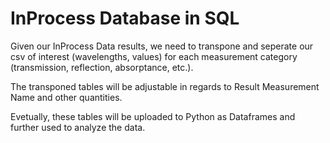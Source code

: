 # **InProcess Database in SQL**

Given our InProcess Data results, we need to transpone and seperate our csv of interest (wavelengths, values) for each measurement category (transmission, reflection, absorptance, etc.).

The transponed tables will be adjustable in regards to Result Measurement Name and other quantities.

Evetually, these tables will be uploaded to Python as Dataframes and further used to analyze the data.

